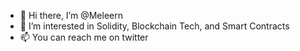 - 👋 Hi there, I’m @Meleern
- 👀 I’m interested in Solidity, Blockchain Tech, and Smart Contracts
- 📫 You can reach me on twitter

<!---
Meleern/Meleern is a ✨ special ✨ repository because its `README.md` (this file) appears on your GitHub profile.
You can click the Preview link to take a look at your changes.
--->
